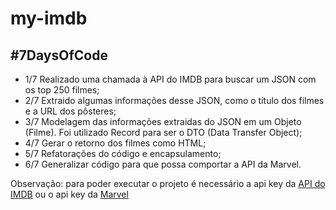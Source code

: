 <body>
    <h1>my-imdb</h1>
    <h2>#7DaysOfCode</h2>
    <ul>
        <li>1/7 Realizado uma chamada à API do IMDB para buscar um JSON com os top 250 filmes;</li>
        <li>2/7 Extraido algumas informações desse JSON, como o título dos filmes e a URL dos pôsteres;</li>
        <li>3/7 Modelagem das informações extraidas do JSON em um Objeto (Filme). Foi utilizado Record para ser o DTO (Data Transfer Object);</li>
        <li>4/7 Gerar o retorno dos filmes como HTML;</li>
        <li>5/7 Refatorações do código e encapsulamento;</li>
        <li>6/7 Generalizar código para que possa comportar a API da Marvel.</li>
    </ul>
    <p>Observação: para poder executar o projeto é necessário a api key da <a href="https://imdb-api.com/">API do IMDB</a> ou o api key da <a href="https://developer.marvel.com/">Marvel</a></p>
</body>
